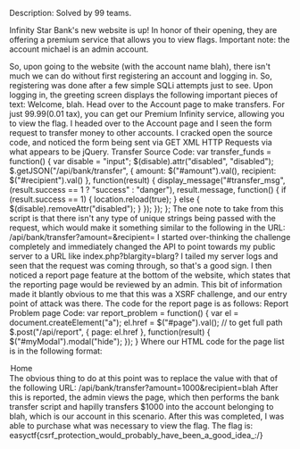 Description:
Solved by 99 teams.

Infinity Star Bank's new website is up! In honor of their opening, they are offering a premium service that allows you to view flags.
Important note: the account michael is an admin account.

So, upon going to the website (with the account name blah), there isn't much we can do without first registering an account and logging in. So, registering was done after a few simple SQLi attempts just to see.
Upon logging in, the greeting screen displays the following important pieces of text:
Welcome, blah.
Head over to the Account page to make transfers.
For just $99.99 ($0.01 tax), you can get our Premium Infinity service, allowing you to view the flag.
I headed over to the Account page and I seen the form request to transfer money to other accounts. I cracked open the source code, and noticed the form being sent via GET XML HTTP Requests via what appears to be jQuery.
Transfer Source Code:
			var transfer_funds = function() {
				var disable = "input";
				$(disable).attr("disabled", "disabled");
				$.getJSON("/api/bank/transfer", {
					amount: $("#amount").val(),
					recipient: $("#recipient").val()
				}, function(result) {
					display_message("#transfer_msg", (result.success == 1 ? "success" : "danger"), result.message, function() {
						if (result.success == 1) { location.reload(true); }
						else { $(disable).removeAttr("disabled"); }
					});
				});
			};
The one note to take from this script is that there isn't any type of unique strings being passed with the request, which would make it something similar to the following in the URL:
/api/bank/transfer?amount=<Money Total To Transfer Here>&recipient=<User Account Name Here>
I started over-thinking the challenge completely and immediately changed the API to point towards my public server to a URL like index.php?blargity=blarg?
I tailed my server logs and seen that the request was coming through, so that's a good sign. I then noticed a report page feature at the bottom of the website, which states that the reporting page would be reviewed by an admin. This bit of information made it blantly obvious to me that this was a XSRF challenge, and our entry point of attack was there. The code for the report page is as follows:
Report Problem page Code:
			var report_problem = function() {
				var el = document.createElement("a");
				el.href = $("#page").val(); // to get full path
				$.post("/api/report", { page: el.href }, function(result) {
					$("#myModal").modal("hide");
				});
			}
Where our HTML code for the page list is in the following format:
<option selected="" value="/index">Home</option>
The obvious thing to do at this point was to replace the value with that of the following URL:
/api/bank/transfer?amount=1000&recipient=blah
After this is reported, the admin views the page, which then performs the bank transfer script and hapilly transfers $1000 into the account belonging to blah, which is our account in this scenario. After this was completed, I was able to purchase what was necessary to view the flag.
The flag is: easyctf{csrf_protection_would_probably_have_been_a_good_idea_:/}
